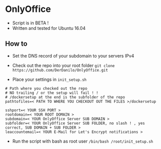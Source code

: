 # OnlyOffice


- Script is in BETA !
- Written and tested for Ubuntu 16.04

## How to

- Set the DNS record of your subdomain to your servers IPv4

- Check out the repo into your root folder
`git clone https://github.com/DerDanilo/OnlyOffice.git`

- Place your settings in `init_setup.sh`
```
# Path where you checked out the repo
# NO trailing / or the setup will fail ! !
# /dockersetup at the end is the subfolder of the repo
pathtofiles=< PATH TO WHERE YOU CHECKOUT OUT THE FILES >/dockersetup

sshport=< YOUR SSH PORT >
rootdomain=< YOUR ROOT DOMAIN >
subdomain=< YOUR OnlyOffice Server SUB DOMAIN >
subfolder=< YOUR OnlyOffice Server SUB FOLDER, no slash ! , yes correct, SUB DOMAIN + SUB FOLDER >
leaccountemail=< YOUR E-Mail for Let's Encrypt notifications >
```

- Run the script with bash as root user
`/bin/bash /root/init_setup.sh`

